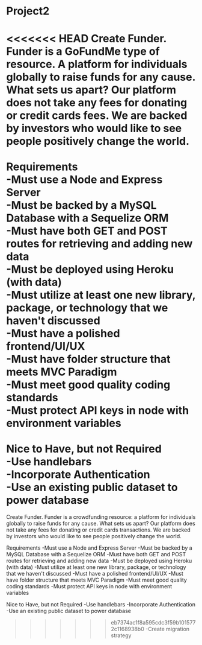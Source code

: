 # Project2

<<<<<<< HEAD
Create Funder. Funder is a GoFundMe type of resource. A platform for individuals globally to raise funds for any cause. What sets us apart? Our platform does not take any fees for donating or credit cards fees. We are backed by investors who would like to see people positively change the world.<br>
<br>
Requirements<br>
  -Must use a Node and Express Server<br>
  -Must be backed by a MySQL Database with a Sequelize ORM<br>
  -Must have both GET and POST routes for retrieving and adding new data<br>
  -Must be deployed using Heroku (with data)<br>
  -Must utilize at least one new library, package, or technology that we haven't discussed<br>
  -Must have a polished frontend/UI/UX<br>
  -Must have folder structure that meets MVC Paradigm<br>
  -Must meet good quality coding standards<br>
  -Must protect API keys in node with environment variables<br>
<br>
Nice to Have, but not Required<br>
  -Use handlebars<br>
  -Incorporate Authentication<br>
  -Use an existing public dataset to power database<br>
=======
Create Funder. Funder is a crowdfunding resource: a platform for individuals globally to raise funds for any cause. What sets us apart? Our platform does not take any fees for donating or credit cards transactions. We are backed by investors who would like to see people positively change the world.

Requirements
  -Must use a Node and Express Server
  -Must be backed by a MySQL Database with a Sequelize ORM
  -Must have both GET and POST routes for retrieving and adding new data
  -Must be deployed using Heroku (with data)
  -Must utilize at least one new library, package, or technology that we haven't discussed
  -Must have a polished frontend/UI/UX
  -Must have folder structure that meets MVC Paradigm
  -Must meet good quality coding standards
  -Must protect API keys in node with environment variables

Nice to Have, but not Required
  -Use handlebars
  -Incorporate Authentication
  -Use an existing public dataset to power database
>>>>>>> eb7374ac1f8a595cdc3f59b1015772c1168938b0
  -Create migration strategy